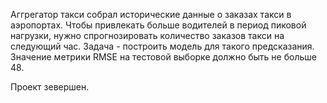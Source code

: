 Аггрегатор такси собрал исторические данные о заказах такси в аэропортах. 
Чтобы привлекать больше водителей в период пиковой нагрузки, нужно спрогнозировать количество заказов такси на следующий час. Задача - построить модель для такого предсказания.
Значение метрики RMSE на тестовой выборке должно быть не больше 48.

Проект зевершен.
